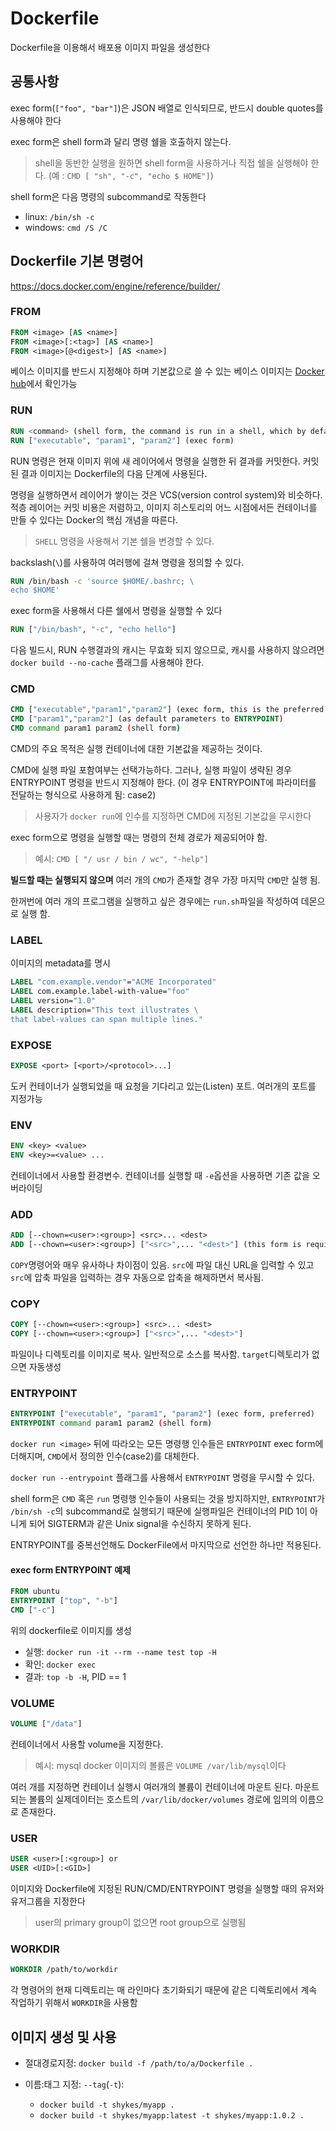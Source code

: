 # Dockerfile

Dockerfile을 이용해서 배포용 이미지 파일을 생성한다

## 공통사항

exec form(`["foo", "bar"]`)은 JSON 배열로 인식되므로, 반드시 double quotes를 사용해야 한다

exec form은 shell form과 달리 명령 쉘을 호출하지 않는다.

> shell을 동반한 실행을 원하면 shell form을 사용하거나 직접 쉘을 실행해야 한다.
> (예 : `CMD [ "sh", "-c", "echo $ HOME"]`)

shell form은 다음 명령의 subcommand로 작동한다

- linux: `/bin/sh -c`
- windows: `cmd /S /C`

## Dockerfile 기본 명령어

<https://docs.docker.com/engine/reference/builder/>

### FROM

```dockerfile
FROM <image> [AS <name>]
FROM <image>[:<tag>] [AS <name>]
FROM <image>[@<digest>] [AS <name>]
```

베이스 이미지를 반드시 지정해야 하며 기본값으로 쓸 수 있는 베이스 이미지는 [Docker hub](https://hub.docker.com/explore/)에서 확인가능

### RUN

```dockerfile
RUN <command> (shell form, the command is run in a shell, which by default is /bin/sh -c on Linux or cmd /S /C on Windows)
RUN ["executable", "param1", "param2"] (exec form)
```

RUN 명령은 현재 이미지 위에 새 레이어에서 명령을 실행한 뒤 결과를 커밋한다.
커밋 된 결과 이미지는 Dockerfile의 다음 단계에 사용된다.

명령을 실행하면서 레이어가 쌓이는 것은 VCS(version control system)와 비슷하다.
적층 레이어는 커밋 비용은 저렴하고, 이미지 히스토리의 어느 시점에서든 컨테이너를 만들 수 있다는 Docker의 핵심 개념을 따른다.

> `SHELL` 명령을 사용해서 기본 쉘을 변경할 수 있다.

backslash(`\`)를 사용하여 여러행에 걸쳐 명령을 정의할 수 있다.

```dockerfile
RUN /bin/bash -c 'source $HOME/.bashrc; \
echo $HOME'
```

exec form을 사용해서 다른 쉘에서 명령을 실행할 수 있다

```dockerfile
RUN ["/bin/bash", "-c", "echo hello"]
```

다음 빌드시, RUN 수행결과의 캐시는 무효화 되지 않으므로, 캐시를 사용하지 않으려면 `docker build --no-cache` 플래그를 사용해야 한다.

### CMD

```dockerfile
CMD ["executable","param1","param2"] (exec form, this is the preferred form)
CMD ["param1","param2"] (as default parameters to ENTRYPOINT)
CMD command param1 param2 (shell form)
```

CMD의 주요 목적은 실행 컨테이너에 대한 기본값을 제공하는 것이다.

CMD에 실행 파일 포함여부는 선택가능하다.
그러나, 실행 파일이 생략된 경우 ENTRYPOINT 명령을 반드시 지정해야 한다.
(이 경우 ENTRYPOINT에 파라미터를 전달하는 형식으로 사용하게 됨: case2)

> 사용자가 `docker run`에 인수를 지정하면 CMD에 지정된 기본값을 무시한다

exec form으로 명령을 실행할 때는 명령의 전체 경로가 제공되어야 함.

> 예시: `CMD [ "/ usr / bin / wc", "-help"]`

**빌드할 때는 실행되지 않으며** 여러 개의 `CMD`가 존재할 경우 가장 마지막 `CMD`만 실행 됨.

한꺼번에 여러 개의 프로그램을 실행하고 싶은 경우에는 `run.sh`파일을 작성하여 데몬으로 실행 함.

### LABEL

이미지의 metadata를 명시

```dockerfile
LABEL "com.example.vendor"="ACME Incorporated"
LABEL com.example.label-with-value="foo"
LABEL version="1.0"
LABEL description="This text illustrates \
that label-values can span multiple lines."
```

### EXPOSE

```dockerfile
EXPOSE <port> [<port>/<protocol>...]
```

도커 컨테이너가 실행되었을 때 요청을 기다리고 있는(Listen) 포트. 여러개의 포트를 지정가능

### ENV

```dockerfile
ENV <key> <value>
ENV <key>=<value> ...
```

컨테이너에서 사용할 환경변수. 컨테이너를 실행할 때 `-e`옵션을 사용하면 기존 값을 오버라이딩

### ADD

```dockerfile
ADD [--chown=<user>:<group>] <src>... <dest>
ADD [--chown=<user>:<group>] ["<src>",... "<dest>"] (this form is required for paths containing whitespace)
```

`COPY`명령어와 매우 유사하나 차이점이 있음.
`src`에 파일 대신 URL을 입력할 수 있고 `src`에 압축 파일을 입력하는 경우 자동으로 압축을 해제하면서 복사됨.

### COPY

```dockerfile
COPY [--chown=<user>:<group>] <src>... <dest>
COPY [--chown=<user>:<group>] ["<src>",... "<dest>"]
```

파일이나 디렉토리를 이미지로 복사. 일반적으로 소스를 복사함. `target`디렉토리가 없으면 자동생성

### ENTRYPOINT

```dockerfile
ENTRYPOINT ["executable", "param1", "param2"] (exec form, preferred)
ENTRYPOINT command param1 param2 (shell form)
```

`docker run <image>` 뒤에 따라오는 모든 명령행 인수들은 `ENTRYPOINT` exec form에 더해지며, `CMD`에서 정의한 인수(case2)를 대체한다.

`docker run --entrypoint` 플래그를 사용해서 `ENTRYPOINT` 명령을 무시할 수 있다.

shell form은 `CMD` 혹은 `run` 명령행 인수들이 사용되는 것을 방지하지만,
`ENTRYPOINT`가 `/bin/sh -c`의 subcommand로 실행되기 때문에 실행파일은 컨테이너의 PID 1이 아니게 되어 SIGTERM과 같은 Unix signal을 수신하지 못하게 된다.

ENTRYPOINT를 중복선언해도 DockerFile에서 마지막으로 선언한 하나만 적용된다.

#### exec form ENTRYPOINT 예제

```dockerfile
FROM ubuntu
ENTRYPOINT ["top", "-b"]
CMD ["-c"]
```

위의 dockerfile로 이미지를 생성

- 실행: `docker run -it --rm --name test top -H`
- 확인: `docker exec`
- 결과: `top -b -H`, PID == 1

### VOLUME

```dockerfile
VOLUME ["/data"]
```

컨테이너에서 사용할 volume을 지정한다.

> 예시: mysql docker 이미지의 볼륨은 `VOLUME /var/lib/mysql`이다

여러 개를 지정하면 컨테이너 실행시 여러개의 볼륨이 컨테이너에 마운트 된다.
마운트 되는 볼륨의 실제데이터는 호스트의 `/var/lib/docker/volumes` 경로에 임의의 이름으로 존재한다.

### USER

```dockerfile
USER <user>[:<group>] or
USER <UID>[:<GID>]
```

이미지와 Dockerfile에 지정된 RUN/CMD/ENTRYPOINT 명령을 실행할 때의 유저와 유저그룹을 지정한다

> user의 primary group이 없으면 root group으로 실행됨

### WORKDIR

```dockerfile
WORKDIR /path/to/workdir
```

각 명령어의 현재 디렉토리는 매 라인마다 초기화되기 때문에 같은 디렉토리에서 계속 작업하기 위해서 `WORKDIR`을 사용함

## 이미지 생성 및 사용

- 절대경로지정: `docker build -f /path/to/a/Dockerfile .`

- 이름:태그 지정: `--tag`(`-t`):
  - `docker build -t shykes/myapp .`
  - `docker build -t shykes/myapp:latest -t shykes/myapp:1.0.2 .`
